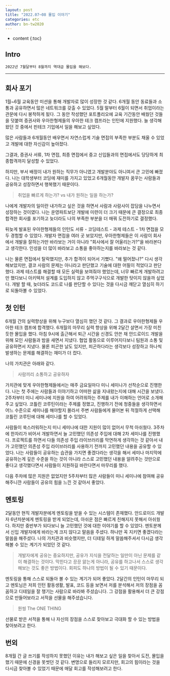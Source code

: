 ```yaml
---
layout: post
title: "2022.07~08 몰입 이야기"
categories: etc
author: bn-tw2020
---
```

* content
{:toc}

## Intro

```
2022년 7월달부터 8월까지 역대급 몰입을 해보다.
```




---

## 회사 포기



1월~6월 교육동안 미션을 통해 개발자로 많이 성장한 것 같다. 6개월 동안 동료들과 소통과 공유하면서 많은 네트워크를 갖출 수 있었다. 5월 말부터 6월이 되면서 취업이라는 관문에 다시 봉착하게 됬다. 그 동안 작성했던 포트폴리오에 교육 기간동안 배웠던 것들을 덧붙여 증권사와 우아한형제들의 우아한 테크 캠프라는 인턴에 지원했다. 늘 생각해왔던 것 중에서 핀테크 기업에서 일을 해보고 싶었다.

많은 사람들과 6개월동안 배우면서 자연스럽게 기술 면접의 부족한 부분도 채울 수 있었고 개발에 대한 자신감이 높아졌다.

그결과, 증권사 서류, 1차 면접, 최종 면접에서 중고 신입들과의 면접에서도 당당하게 최종합격까지 달성할 수 있었다.

하지만, 부서 배정이 내가 원하는 직무가 아니였고 개발분야도 아니여서 큰 고민에 빠졌다. 나는 대학생부터 코딩에 재미를 가지고 있었고 6개월동안 개발자 꿈꾸는 사람들과 공유하고 성장하면서 행복했기 때문이다. 



> 취업을 빠르게 하는가? vs 내가 원하는 일을 하는가?


나에게 개발자의 일이란 내가하고 싶은 것을 하면서 사람과 사람사이 잡담을 나누면서 성장하는 것이였다. 나는 운영파트보단 개발에 미련이 더 크기 때문에 큰 결정으로 최종합격한 회사를 포기하고 늦더라도 나의 부족한 부분을 더 매꿔 도전하기로 결정했다.

뒤늦게 발표된 우아한형제들의 인턴도 서류 - 코딩테스트 - 과제 테스트 - 1차 면접을 모두 경험할 수 있었다. 개발자 면접을 여러 곳 보았지만, 우아한형제들은 이 사람이 회사에서 개발을 잘하는가만 바라보는 거이 아니라 "회사에서 잘 어울리는가?"을 바라본다고 생각한다. 인성을 더 많이 바라보고 소통을 좋아하는지를 바라보는 것 같다.

나는 물론 면접에서 탈락했지만, 추가 합격이 되어서 기뻤다. "왜 떨어졌나?" 다시 생각해보았지만, 결코 사람의 문제는 아니라고 판단했고 기술에 대한 어필이 적었다고 판단했다. 과제 테스트를 해결할 때 모든 실력을 보여줘야 했었는데, 너무 빠르게 개발하려고만 했다보니 아키텍처 설계를 도입하지 않고 주먹구구식으로 개발한 탓이지 않을까 싶었다. 개발 할 때, 늦더라도 코드로 나를 판단할 수 있다는 것을 다시금 깨닫고 열심히 하기로 되돌아볼 수 있었다.



## 첫 인턴



6개월 간의 실력향상을 위해 누구보다 열심히 했던 것 같다. 그 결과로 우아한형제들 우아한 테크 캠프에 합격했다. 6개월의 마무리 실력 향상을 위해 2달간 살면서 가장 미친듯한 몰입을 했다. 아침 9시에 출근해서 퇴근 시간을 신경도 안쓴 채 안드로이드 개발을 위해 모인 사람들과 밤을 새면서 지냈다. 협업 활동으로 이루어지다보니 팀원과 소통 및 공유하면서 지냈다. 물론 피곤한 날도 있지만, 피곤하다라는 생각보다 성장하고 하나씩 발생하는 문제를 해결하는 재미가 더 컸다.



나의 가치관은 아래와 같다.

> 사람끼리 소통하고 공유하자

가치관에 맞게 우아한형제들에서는 매주 금요일마다 미니 세미나가 선착순으로 진행한다. 나는 첫 주에는 사람들과 이야기하고 어떠한 삶을 지내왔는지에 대해 시간을 보냈다. 2주차부터 미니 세미나에 지원을 하여 어려워하는 주제를 내가 이해하는 언어로 소개해주고 싶었다. 코틀린 코루틴이라는 주제를 정했고, 진행하기 전에 청중들을 생각하면서 어느 수준으로 세미나를 해야할지 몰라서 주변 사람들에게 물어본 뒤 적절하게 선택해 코틀린 코루틴에 대해 세미나를 할 수 있었다.

사람들이 쑥스러워하는지 미니 세미나에 대한 지원이 많이 없어서 무척 아쉬웠다. 3주차에 한자리가 비어서 개발하면서 늘 고민했던 의존성 주입에 대해 2차 세미나를 진행했다. 프로젝트를 하면서 다들 의존성 주입 라이브러리를 막연하게 생각하는 것 같아서 내가 고민했던 의존성 주입 라이브러리를 사용하기 전까지 고민했던 내용을 공유할 수 있었다. 나는 사람들이 공유하는 습관을 가지면 좋겠다라는 생각을 해서 세미나 마지막에 공유하는게 깊은 수준을 하는 것이 아니라 스스로 고민했던 내용을 알려주는 것만으로 좋다고 생각했다면서 사람들이 지원하길 바란다면서 마무리를 했다.

다음 주차에 많은 지원은 없었지만 5주차부터 많은 사람들이 미니 세미나에 참여해 공유해주니깐 사람들이 공유의 힘을 느낀 것 같아서 좋았다.



## 멘토링



2달동안 현직 개발자분에게 멘토링을 받을 수 있는 시스템이 존재했다. 안드로이드 개발자 6년차분에게 멘토링을 받게 되었는데, 아쉬운 점은 빠르게 친해지지 못해서 아쉬웠다. 하지만 중반부가 되다보니 늘 고민했던 것에 대한 이야기를 할 수 있었다. 멘토분께서 신입 개발자에게 바라는게 크지 않다고 말씀을 주셨다. 하나만 꼭 지키면 좋겠다라는 말씀을 해주셨다. 나의 가치관과 비슷했지만, 더 디테일 하게 말씀해주셔서 다시금 생각해볼 수 있는 계기가 되었던 것 같다.

> 개발자에게 공유는 중요하지만, 공유가 지식을 전달하는 일만이 아닌 문제를 같이 해결하는 것이다. 
> 막힌다고 끙끙 앓는게 아니라, 공유를 하고나서 스스로 생각해보는 것도 좋은 방법이다. 회피도 하나의 방법이 될 수 있기 때문이다.


멘토링을 통해 스스로 되돌아 볼 수 있는 계기가 되어 좋았다. 2달간의 인턴이 마무리 되고 멘토님은 저희 인턴 활동생활, 발표, 코드 등을 보면서 저를 분석해서 저의 장점을 꼼꼼하고 디테일을 잘 챙기는 사람으로 바라봐 주셨습니다. 그 강점을 활용해서 더 큰 강점으로 만들어보라고 서적을 선물을 해주셨습니다.



> 원씽 The ONE THING


선물로 받은 서적을 통해 나 자신의 장점을 스스로 찾아보고 극대화 할 수 있는 방법을 찾아보려고 한다.



## 번외



8개월 간 글 쓰기를 작성하지 못했던 이유는 내가 해보고 싶은 일을 찾아서 도전, 몰입을 했기 때문에 신경을 못썻던 것 같다. 변명으로 들리지 모르지만, 회고의 힘이라는 것을 다시금 찾아볼 수 있었기 때문에 매달 회고를 작성해보려고 한다.
